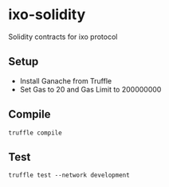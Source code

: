 # ixo-solidity
Solidity contracts for ixo protocol 

## Setup
- Install Ganache from Truffle
- Set Gas to 20 and Gas Limit to 200000000

## Compile
`truffle compile`

## Test
`truffle test --network development`
